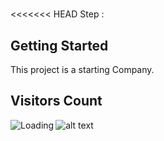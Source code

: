# 
<<<<<<< HEAD
Step :


## Getting Started
This project is a starting Company.

## Visitors Count
<img align="left" src = "https://profile-counter.glitch.me/rendom_avatar/count.svg" alt ="Loading">

![alt text](https://buildfire.com/wp-content/uploads/2021/10/Whats-the-Difference-Between-UX-Design-vs.-UI-Design_@3x-1-scaled.jpg)
